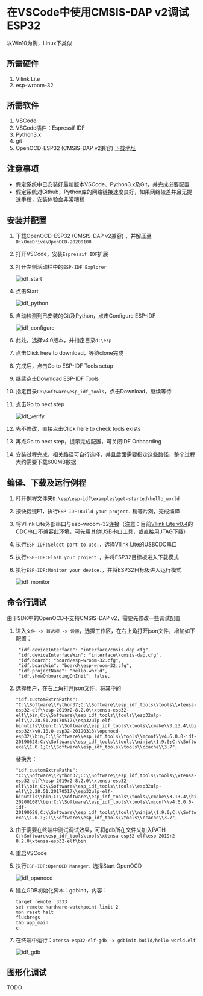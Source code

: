 # 在VSCode中使用CMSIS-DAP v2调试ESP32

以Win10为例，Linux下类似

## 所需硬件
1. Vllink Lite
2. esp-wroom-32

## 所需软件
1. VSCode
2. VSCode插件：Espressif IDF
3. Python3.x
4. git
5. OpenOCD-ESP32 (CMSIS-DAP v2兼容) [下载地址](https://github.com/vllogic/openocd_cmsis-dap_v2/releases)

## 注意事项
* 假定系统中已安装好最新版本VSCode、Python3.x及Git，并完成必要配置
* 假定系统对Github，Python库的网络链接速度良好，如果网络较差并且无提速手段，安装体验会非常糟糕

## 安装并配置
1. 下载OpenOCD-ESP32 (CMSIS-DAP v2兼容) ，并解压至`D:\OneDrive\OpenOCD-20200108`
2. 打开VSCode，安装`Espressif IDF`扩展
3. 打开左侧活动栏中的`ESP-IDF Explorer`

   ![idf_start](./idf_start.png)
4. 点击Start

   ![idf_python](./idf_python.png)
5. 自动检测到已安装的Git及Python，点击Configure ESP-IDF

   ![idf_configure](./idf_configure.png)
6. 此处，选择v4.0版本，并指定目录`d:\esp`
7. 点击Click here to download，等待clone完成
8. 完成后，点击Go to ESP-IDF Tools setup
9.  继续点击Download ESP-IDF Tools
10. 指定目录`C:\Software\esp_idf_tools`，点击Download，继续等待
11. 点击Go to next step

    ![idf_verify](./idf_verify.png)
12. 先不修改，直接点击Click here to check tools exists
13. 再点Go to next step，提示完成配置，可关闭IDF Onboarding
14. 安装过程完成，相关路径可自行选择，并且后面需要指定这些路径，整个过程大约需要下载600MB数据

## 编译、下载及运行例程
1. 打开例程文件夹`D:\esp\esp-idf\examples\get-started\hello_world`
2. 按快捷键F1，执行`ESP-IDF:Build your project.` 稍等片刻，完成编译
3. 将Vllink Lite外部串口与esp-wroom-32连接（注意：目前[Vllink Lite v0.4](https://github.com/vllogic/vllink_lite/releases/tag/v0.4)的CDC串口不兼容此环境，可先用其他USB串口工具，或直接用JTAG下载）
4. 执行`ESP-IDF:Select port to use.`，选择Vllink Lite的USBCDC串口
5. 执行`ESP-IDF:Flash your project.`，并将ESP32目标板进入下载模式
6. 执行`ESP-IDF:Monitor your device.`，并将ESP32目标板进入运行模式

   ![idf_monitor](./idf_monitor.png)

## 命令行调试

由于SDK中的OpenOCD不支持CMSIS-DAP v2，需要先修改一些调试配置

1. 进入`文件 -> 首选项 -> 设置`，选择工作区，在右上角打开json文件，增加如下配置： 
   ```
    "idf.deviceInterface": "interface/cmsis-dap.cfg",
    "idf.deviceInterfaceWin": "interface\\cmsis-dap.cfg",
    "idf.board": "board/esp-wroom-32.cfg",
    "idf.boardWin": "board\\esp-wroom-32.cfg",
    "idf.projectName": "hello-world",
    "idf.showOnboardingOnInit": false,
    ```
2. 选择用户，在右上角打开json文件，将其中的
   ```
   "idf.customExtraPaths": "C:\\Software\\Python37;C:\\Software\\esp_idf_tools\\tools\\xtensa-esp32-elf\\esp-2019r2-8.2.0\\xtensa-esp32-elf\\bin;C:\\Software\\esp_idf_tools\\tools\\esp32ulp-elf\\2.28.51.20170517\\esp32ulp-elf-binutils\\bin;C:\\Software\\esp_idf_tools\\tools\\cmake\\3.13.4\\bin;C:\\Software\\esp_idf_tools\\tools\\openocd-esp32\\v0.10.0-esp32-20190313\\openocd-esp32\\bin;C:\\Software\\esp_idf_tools\\tools\\mconf\\v4.6.0.0-idf-20190628;C:\\Software\\esp_idf_tools\\tools\\ninja\\1.9.0;C:\\Software\\esp_idf_tools\\tools\\idf-exe\\1.0.1;C:\\Software\\esp_idf_tools\\tools\\ccache\\3.7",
   ```
   替换为：
   ```
   "idf.customExtraPaths": "C:\\Software\\Python37;C:\\Software\\esp_idf_tools\\tools\\xtensa-esp32-elf\\esp-2019r2-8.2.0\\xtensa-esp32-elf\\bin;C:\\Software\\esp_idf_tools\\tools\\esp32ulp-elf\\2.28.51.20170517\\esp32ulp-elf-binutils\\bin;C:\\Software\\esp_idf_tools\\tools\\cmake\\3.13.4\\bin;D:\\OneDrive\\OpenOCD-20200108\\bin;C:\\Software\\esp_idf_tools\\tools\\mconf\\v4.6.0.0-idf-20190628;C:\\Software\\esp_idf_tools\\tools\\ninja\\1.9.0;C:\\Software\\esp_idf_tools\\tools\\idf-exe\\1.0.1;C:\\Software\\esp_idf_tools\\tools\\ccache\\3.7",
   ```
3. 由于需要在终端中测试调试效果，可将gdb所在文件夹加入PATH `C:\Software\esp_idf_tools\tools\xtensa-esp32-elf\esp-2019r2-8.2.0\xtensa-esp32-elf\bin`
4. 重启VSCode
5. 执行`ESP-IDF:OpenOCD Manager.` 选择Start OpenOCD

   ![idf_openocd](./idf_openocd.png)
6. 建立GDB初始化脚本：gdbinit，内容：
   ```
   target remote :3333
   set remote hardware-watchpoint-limit 2
   mon reset halt
   flushregs
   thb app_main
   c
   ```
7. 在终端中运行：`xtensa-esp32-elf-gdb -x gdbinit build/hello-world.elf`

   ![idf_gdb](./idf_gdb.png)

## 图形化调试

TODO
